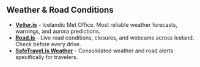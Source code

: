 ## Weather & Road Conditions

- **<a href="https://vedur.is" target="_blank">Veður.is</a>** - Icelandic Met Office. Most reliable weather forecasts, warnings, and aurora predictions.
- **<a href="https://road.is" target="_blank">Road.is</a>** - Live road conditions, closures, and webcams across Iceland. Check before every drive.
- **<a href="https://safetravel.is/weather" target="_blank">SafeTravel.is Weather</a>** - Consolidated weather and road alerts specifically for travelers.